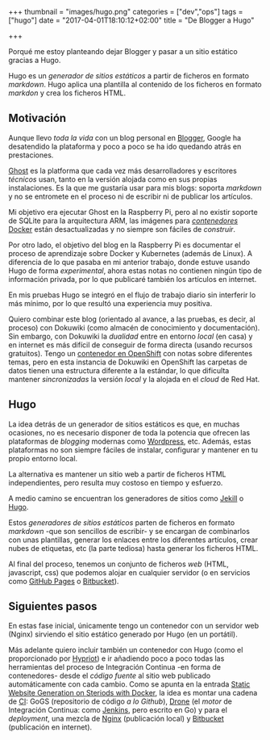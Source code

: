 +++
thumbnail = "images/hugo.png"
categories = ["dev","ops"]
tags = ["hugo"]
date = "2017-04-01T18:10:12+02:00"
title = "De Blogger a Hugo"

+++

Porqué me estoy planteando dejar Blogger y pasar a un sitio estático gracias a Hugo.

Hugo es un _generador de sitios estáticos_ a partir de ficheros en formato _markdown_. Hugo aplica una plantilla al contenido de los ficheros en formato _markdon_ y crea los ficheros HTML.

<!--more-->

## Motivación

Aunque llevo _toda la vida_ con un blog personal en [Blogger](https://www.blogger.com/), Google ha desatendido la plataforma y poco a poco se ha ido quedando atrás en prestaciones.

[Ghost](https://ghost.org) es la platforma que cada vez más desarrolladores y escritores _técnicos_ usan, tanto en la versión alojada como en sus propias instalaciones. Es la que me gustaría usar para mis blogs: soporta _markdown_ y no se entromete en el proceso ni de escribir ni de publicar los artículos.

Mi objetivo era ejecutar Ghost en la Raspberry Pi, pero al no existir soporte de SQLite para la arquitectura ARM, las imágenes para [_contenedores_ Docker](https://github.com/alexellis/ghost-on-docker) están desactualizadas y no siempre son fáciles de _construir_.

Por otro lado, el objetivo del blog en la Raspberry Pi es documentar el proceso de aprendizaje sobre  Docker y Kubernetes (además de Linux). A diferencia de lo que pasaba en mi anterior trabajo, donde estuve usando Hugo de forma _experimental_, ahora estas notas no contienen ningún tipo de información privada, por lo que publicaré también los artículos en internet.

En mis pruebas Hugo se integró en el flujo de trabajo diario sin interferir lo más mínimo, por lo que resultó una experiencia muy positiva.  

Quiero combinar este blog (orientado al avance, a las pruebas, es decir, al proceso) con Dokuwiki (como almacén de conocimiento y documentación). Sin embargo, con Dokuwiki la  _dualidad_ entre en entorno _local_ (en casa) y en internet es más difícil de conseguir de forma directa (usando recursos gratuitos). Tengo un [contenedor en OpenShift](http://wiki-ameisin.rhcloud.com/) con notas sobre diferentes temas, pero en esta instancia de Dokuwiki en OpenShift las carpetas de datos tienen una estructura diferente a la estándar, lo que dificulta mantener _sincronizadas_ la versión _local_ y la alojada en el _cloud_ de Red Hat.

## Hugo

La idea detrás de un generador de sitios estáticos es que, en muchas ocasiones, no es necesario disponer de toda la potencia que ofrecen las plataformas de _blogging_ modernas como [Wordpress](https://wordpress.org), etc. Además, estas plataformas no son siempre fáciles de instalar, configurar y mantener en tu propio entorno local.

La alternativa es mantener un sitio web a partir de ficheros HTML independientes, pero resulta muy costoso en tiempo y esfuerzo.

A medio camino se encuentran los generadores de sitios como [Jekill](https://jekyllrb.com) o [Hugo](https://gohugo.io).

Estos _generadores de sitios estáticos_ parten de ficheros en formato _markdown_ -que son sencillos de escribir- y se encargan de combinarlos con unas plantillas, generar los enlaces entre los diferentes artículos, crear nubes de etiquetas, etc (la parte tediosa) hasta generar los ficheros HTML.

Al final del proceso, tenemos un conjunto de ficheros _web_ (HTML, javascript, css) que podemos alojar en cualquier servidor (o en servicios como [GitHub Pages](https://pages.github.com) o [Bitbucket](https://confluence.atlassian.com/bitbucket/publishing-a-website-on-bitbucket-cloud-221449776.html)).

## Siguientes pasos

En estas fase inicial, únicamente tengo un contenedor con un servidor web (Nginx) sirviendo el sitio estático generado por Hugo (en un portátil).

Más adelante quiero incluir también un contenedor con Hugo (como el proporcionado por [Hypriot](https://hub.docker.com/r/hypriot/rpi-hugo/)) e ir añadiendo poco a poco todas las herramientas del proceso de Integración Continua -en forma de contenedores- desde el _código fuente_ al sitio web publicado automáticamente con cada cambio. Como se apunta en la entrada [Static Website Generation on Steriods with Docker](https://blog.hypriot.com/post/static-website-generation-on-steriods-with-docker/), la idea es montar una cadena de [CI](https://es.wikipedia.org/wiki/Integración_continua): GoGS (repositorio de código _a lo Github_), [Drone](https://github.com/drone/drone) (el _motor_ de Integración Continua: como [Jenkins](https://es.wikipedia.org/wiki/Jenkins), pero escrito en Go) y para el _deployment_, una mezcla de [Nginx](https://hub.docker.com/r/xaviaznar/rpi-alpine-nginx/) (publicación local) y [Bitbucket](https://bitbucket.org/product) (publicación en internet).
